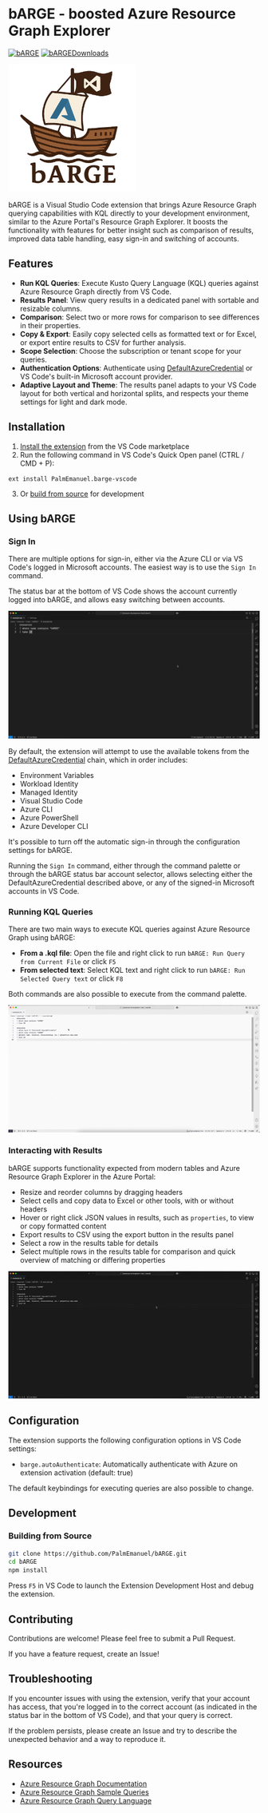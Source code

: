 # bARGE - boosted Azure Resource Graph Explorer

[![bARGE]][bARGEMarketplace] [![bARGEDownloads]][bARGEMarketplace]

<img src="media/readme/bARGE.png" width="256">

bARGE is a Visual Studio Code extension that brings Azure Resource Graph querying capabilities with KQL directly to your development environment, similar to the Azure Portal's Resource Graph Explorer. It boosts the functionality with features for better insight such as comparison of results, improved data table handling, easy sign-in and switching of accounts.

## Features

- **Run KQL Queries**: Execute Kusto Query Language (KQL) queries against Azure Resource Graph directly from VS Code.
- **Results Panel**: View query results in a dedicated panel with sortable and resizable columns.
- **Comparison**: Select two or more rows for comparison to see differences in their properties.
- **Copy & Export**: Easily copy selected cells as formatted text or for Excel, or export entire results to CSV for further analysis.
- **Scope Selection**: Choose the subscription or tenant scope for your queries.
- **Authentication Options**: Authenticate using [DefaultAzureCredential](https://learn.microsoft.com/en-us/javascript/api/@azure/identity/defaultazurecredential?view=azure-node-latest) or VS Code's built-in Microsoft account provider.
- **Adaptive Layout and Theme**: The results panel adapts to your VS Code layout for both vertical and horizontal splits, and respects your theme settings for light and dark mode.

## Installation

1. [Install the extension](https://marketplace.visualstudio.com/items?itemName=PalmEmanuel.barge-vscode) from the VS Code marketplace
2. Run the following command in VS Code's Quick Open panel (CTRL / CMD + P):

```
ext install PalmEmanuel.barge-vscode
```

3. Or [build from source](#building-from-source) for development

## Using bARGE

### Sign In

There are multiple options for sign-in, either via the Azure CLI or via VS Code's logged in Microsoft accounts. The easiest way is to use the `Sign In` command.

The status bar at the bottom of VS Code shows the account currently logged into bARGE, and allows easy switching between accounts.

![Sign In](media/readme/gifs/sign-in.gif)

By default, the extension will attempt to use the available tokens from the [DefaultAzureCredential](https://learn.microsoft.com/en-us/javascript/api/@azure/identity/defaultazurecredential?view=azure-node-latest) chain, which in order includes:

- Environment Variables
- Workload Identity
- Managed Identity
- Visual Studio Code
- Azure CLI
- Azure PowerShell
- Azure Developer CLI

It's possible to turn off the automatic sign-in through the configuration settings for bARGE.

Running the `Sign In` command, either through the command palette or through the bARGE status bar account selector, allows selecting either the DefaultAzureCredential described above, or any of the signed-in Microsoft accounts in VS Code.

### Running KQL Queries

There are two main ways to execute KQL queries against Azure Resource Graph using bARGE:

- **From a .kql file**: Open the file and right click to run `bARGE: Run Query from Current File` or click `F5`
- **From selected text**: Select KQL text and right click to run `bARGE: Run Selected Query text` or click `F8`

Both commands are also possible to execute from the command palette.

![Query with Row Details](media/readme/gifs/query-details.gif)

### Interacting with Results

bARGE supports functionality expected from modern tables and Azure Resource Graph Explorer in the Azure Portal:

- Resize and reorder columns by dragging headers
- Select cells and copy data to Excel or other tools, with or without headers
- Hover or right click JSON values in results, such as `properties`, to view or copy formatted content
- Export results to CSV using the export button in the results panel
- Select a row in the results table for details
- Select multiple rows in the results table for comparison and quick overview of matching or differing properties

![Query with Row Comparison](media/readme/gifs/query-comparison.gif)

## Configuration

The extension supports the following configuration options in VS Code settings:

- `barge.autoAuthenticate`: Automatically authenticate with Azure on extension activation (default: true)

The default keybindings for executing queries are also possible to change.

## Development

### Building from Source

```bash
git clone https://github.com/PalmEmanuel/bARGE.git
cd bARGE
npm install
```

Press `F5` in VS Code to launch the Extension Development Host and debug the extension.

## Contributing

Contributions are welcome! Please feel free to submit a Pull Request.

If you have a feature request, create an Issue!

## Troubleshooting

If you encounter issues with using the extension, verify that your account has access, that you're logged in to the correct account (as indicated in the status bar in the bottom of VS Code), and that your query is correct.

If the problem persists, please create an Issue and try to describe the unexpected behavior and a way to reproduce it.

## Resources

- [Azure Resource Graph Documentation](https://docs.microsoft.com/en-us/azure/governance/resource-graph/)
- [Azure Resource Graph Sample Queries](https://docs.microsoft.com/en-us/azure/governance/resource-graph/samples/starter)
- [Azure Resource Graph Query Language](https://learn.microsoft.com/en-us/azure/governance/resource-graph/concepts/query-language)

<!-- References -->
[bARGEDownloads]: https://img.shields.io/visual-studio-marketplace/d/PalmEmanuel.barge-vscode?label=bARGE%20Downloads
[bARGEMarketplace]: https://marketplace.visualstudio.com/items?itemName=PalmEmanuel.barge-vscode
[bARGE]: https://img.shields.io/visual-studio-marketplace/v/PalmEmanuel.barge-vscode?label=bARGE
